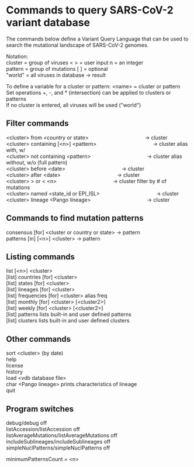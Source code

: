 # Commands to query SARS-CoV-2 variant database

The commands below define a Variant Query Language that can be used to search the mutational landscape of SARS-CoV-2 genomes.

Notation:  
cluster = group of viruses             < > = user input     n = an integer  
pattern = group of mutations            [ ] = optional  
"world"  = all viruses in database        → result  

To define a variable for a cluster or pattern:  \<name> = cluster or pattern  
Set operations +, -, and * (intersection) can be applied to clusters or patterns  
If no cluster is entered, all viruses will be used ("world")  

## Filter commands
\<cluster> from \<country or state>           → cluster  
\<cluster> containing [\<n>] \<pattern>           → cluster  alias with, w/  
\<cluster> not containing \<pattern>           → cluster  alias without, w/o (full pattern)  
\<cluster> before \<date>           → cluster  
\<cluster> after \<date>           → cluster  
\<cluster> > or < \<n>           → cluster     filter by # of mutations  
\<cluster> named \<state_id or EPI_ISL>           → cluster  
\<cluster> lineage \<Pango lineage>           → cluster  

## Commands to find mutation patterns
consensus [for] \<cluster or country or state>  → pattern  
patterns [in] [\<n>] \<cluster>                  → pattern  

## Listing commands
list [\<n>] \<cluster>  
[list] countries [for] \<cluster>  
[list] states [for] \<cluster>  
[list] lineages [for] \<cluster>  
[list] frequencies [for] \<cluster>          alias freq  
[list] monthly [for] \<cluster> [\<cluster2>]  
[list] weekly [for] \<cluster> [\<cluster2>]  
[list] patterns         lists built-in and user defined patterns  
[list] clusters         lists built-in and user defined clusters  

## Other commands
sort \<cluster>  (by date)  
help  
license  
history  
load \<vdb database file>  
char \<Pango lineage>    prints characteristics of lineage  
quit  

## Program switches
debug/debug off  
listAccession/listAccession off  
listAverageMutations/listAverageMutations off  
includeSublineages/includeSublineages off  
simpleNuclPatterns/simpleNuclPatterns off  

minimumPatternsCount = \<n>  
